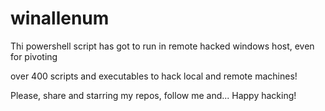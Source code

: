# winallenum
Thi powershell script has got to run in remote hacked windows host, even for pivoting

over 400 scripts and executables to hack local and remote machines!

Please, share and starring my repos, follow me and... Happy hacking!
